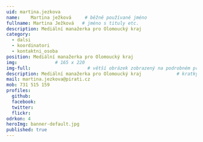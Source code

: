 ```yaml
---
uid: martina.jezkova
name:    Martina ježková     # běžně používané jméno
fullname: Martina Ježková   # jméno s tituly etc.
description: Mediální manažerka pro Olomoucký kraj
category:
  - dalsi
  - koordinatori
  - kontaktni_osoba
position: Mediální manažerka pro Olomoucký kraj
img:              # 165 x 220
img-full:                     # větší obrázek zobrazený na podrobném profilu
description: Mediální manažerka pro Olomoucký kraj             # kratký popis, max 160 znaků
mail: martina.jezkova@pirati.cz
mob: 731 515 159
profiles:
  github:
  facebook:  
  twitter:         
  flickr: 
odrkon: 4
heroImg: banner-default.jpg
published: true
---
```

